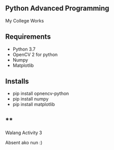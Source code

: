 ## Python Advanced Programming
My College Works
## Requirements
<ul>
  <li>Python 3.7</li>
  <li>OpenCV 2 for python</li>
  <li>Numpy</li>
  <li>Matplotlib</li>
</ul>

## Installs
<ul>
  <li>pip install opnencv-python</li>
  <li>pip install numpy</li>
  <li>pip install matplotlib</li>
</ul>

## **

<p>Walang Activity 3</p>
<p>Absent ako nun :)</p>
